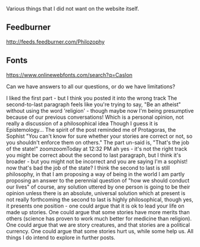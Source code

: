 Various things that I did not want on the website itself.

## Feedburner
http://feeds.feedburner.com/Philozophy

## Fonts
https://www.onlinewebfonts.com/search?q=Caslon

Can we have answers to all our questions, or do we have limitations?

I liked the first part - but I think you posted it into the wrong track
The second-to-last paragraph feels like you're trying to say, "Be an atheist" without using the word 'religion' - though maybe now I'm being presumptive because of our previous conversations!
Which is a personal opinion, not really a discussion of a philosophical idea
Though I guess it is Epistemology...
The spirit of the post reminded me of Protagoras, the Sophist
"You can't know for sure whether your stories are correct or not, so you shouldn't enforce them on others."
The part un-said is, "That's the job of the state!"
zoomzoomToday at 12:32 PM
ah yes - it's not the right track
you might be correct about the second to last paragraph, but I think it's broader - but you might not be incorrect
and you are saying I'm a sophist! now that's bad
the job of the state?
I think the second to last is still philosophy, in that I am proposing a way of being in the world
I am partly proposing an answer to the perennial question of "how we should conduct our lives"
of course, any solution uttered by one person is going to be their opinion
unless there is an absolute, universal solution
which at present is not really forthcoming
the second to last is highly philosophical, though yes, it presents one position - one could argue that it is ok to lead your life on made up stories. One could argue that some stories have more merits than others (science has proven to work much better for medicine than religion). One could argue that we are story creatures, and that stories are a political currency. One could argue that some stories hurt us, while some help us. All things I do intend to explore in further posts.

